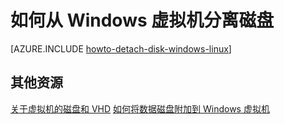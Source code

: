 <properties
	pageTitle="从 Windows 虚拟机分离磁盘 | Windows Azure"
	description="了解如何从使用经典部署模型创建的 Azure 虚拟机分离磁盘。"
	services="virtual-machines"
	documentationCenter=""
	authors="cynthn"
	manager="timlt"
	editor=""
	tags="azure-service-management"/>

<tags
	ms.service="virtual-machines"
	ms.date="07/14/2015"
	wacn.date="11/12/2015"/>



# 如何从 Windows 虚拟机分离磁盘

[AZURE.INCLUDE [howto-detach-disk-windows-linux](../includes/howto-detach-disk-windows-linux.md)]
## 其他资源
[关于虚拟机的磁盘和 VHD](/documentation/articles/virtual-machines-disks-vhds) [如何将数据磁盘附加到 Windows 虚拟机](/documentation/articles/storage-windows-attach-disk)

<!---HONumber=79-->